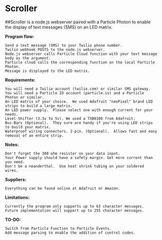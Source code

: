 # Scroller
##Scroller is a node.js webserver paired with a Particle Photon to enable the display of text messages (SMS) on an LED matrix.

**Program flow:**
```
Send a text message (SMS) to your Twilio phone number.
Twilio webhook POSTS to the node.js webserver.
Node.js webserver calls Particle Cloud function with your text message body as the argument.
Particle cloud calls the corresponding function on the local Particle Photon.
Message is displayed to the LED matrix.
```

**Requirements:**
```
You will need a Twilio account (twilio.com) or similar SMS gateway.  
You will need a Particle IO account (particle.io) and a Particle Photon or similar.
An LED matrix of your choice.  We used Adafruit "neoPixel" brand LED strips to build a large matrix.
An LED power supply.  Please select one with enough current for your needs.
Level-Shifter (3.3v to 5v). We used a TXB0108 from Adafruit.
Bus-Bars (Optional).  They sure are handy if you're using LED strips to build your matrix.
Waterproof wiring connectors. 2-pin. (Optional).  Allows fast and easy removal of an entire strip. 
```

**Notes:**
```
Don't forget the 300 ohm resistor on your data input.  
Your Power supply should have a safety margin. Get more current than you need.
Don't be a neanderthal.  Use heat shrink tubing on your soldered wires.
```

**Suppliers:**
```
Everything can be found online at Adafruit or Amazon.
```

**Limitations:**
```
Currently the program only supports up to 63 character messages.
Future implementation will support up to 255 character messages.
```

**TO-DO:**
```
Switch from Particle Function to Particle Events.
Add message parsing to enable the addition of control codes.
```
